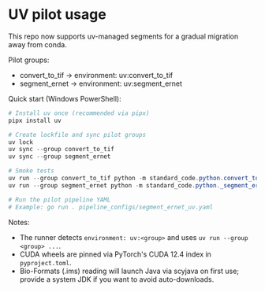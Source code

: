 # UV pilot usage

This repo now supports uv-managed segments for a gradual migration away from conda.

Pilot groups:
- convert_to_tif -> environment: uv:convert_to_tif
- segment_ernet   -> environment: uv:segment_ernet

Quick start (Windows PowerShell):

```powershell
# Install uv once (recommended via pipx)
pipx install uv

# Create lockfile and sync pilot groups
uv lock
uv sync --group convert_to_tif
uv sync --group segment_ernet

# Smoke tests
uv run --group convert_to_tif python -m standard_code.python.convert_to_tif --help
uv run --group segment_ernet python -m standard_code.python._segment_ernet --help

# Run the pilot pipeline YAML
# Example: go run . pipeline_configs/segment_ernet_uv.yaml
```

Notes:
- The runner detects `environment: uv:<group>` and uses `uv run --group <group> ...`.
- CUDA wheels are pinned via PyTorch's CUDA 12.4 index in `pyproject.toml`.
- Bio-Formats (.ims) reading will launch Java via scyjava on first use; provide a system JDK if you want to avoid auto-downloads.
